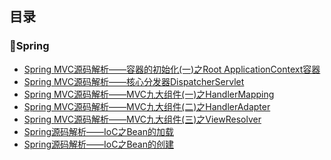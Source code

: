 ## 目录

### :leaves:Spring

* [Spring MVC源码解析——容器的初始化(一)之Root ApplicationContext容器](doc\Spring\容器的初始化之RootApplicationContext容器.md)
* [Spring MVC源码解析——核心分发器DispatcherServlet](/doc/Spring/核心分发器DispatcherServlet.md)
* [Spring MVC源码解析——MVC九大组件(一)之HandlerMapping](/doc/Spring/MVC九大组件(一)之HandlerMapping.md)
* [Spring MVC源码解析——MVC九大组件(二)之HandlerAdapter](/doc/Spring/MVC九大组件(二)之HandlerAdapter.md)
* [Spring MVC源码解析——MVC九大组件(三)之ViewResolver](/doc/Spring/MVC九大组件(三)之ViewResolver.md)
* [Spring源码解析——IoC之Bean的加载](/doc/Spring/IoC之Bean的加载.md)
* [Spring源码解析——IoC之Bean的创建](/doc/Spring/IoC之Bean的创建.md)

